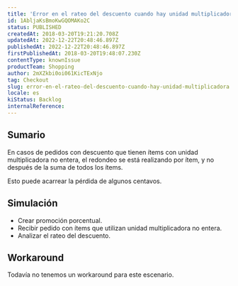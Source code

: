 ```yaml
---
title: 'Error en el rateo del descuento cuando hay unidad multiplicadora'
id: 1AbljaKsBmoKwGQOMAKo2C
status: PUBLISHED
createdAt: 2018-03-20T19:21:20.708Z
updatedAt: 2022-12-22T20:48:46.897Z
publishedAt: 2022-12-22T20:48:46.897Z
firstPublishedAt: 2018-03-20T19:48:07.230Z
contentType: knownIssue
productTeam: Shopping
author: 2mXZkbi0oi061KicTExNjo
tag: Checkout
slug: error-en-el-rateo-del-descuento-cuando-hay-unidad-multiplicadora
locale: es
kiStatus: Backlog
internalReference: 
---
```


## Sumario

En casos de pedidos con descuento que tienen ítems con unidad multiplicadora no entera, el redondeo se está realizando por ítem, y no después de la suma de todos los ítems.

Esto puede acarrear la pérdida de algunos centavos.

## Simulación

- Crear promoción porcentual.
- Recibir pedido con ítems que utilizan unidad multiplicadora no entera.
- Analizar el rateo del descuento.

## Workaround

Todavía no tenemos un workaround para este escenario.

